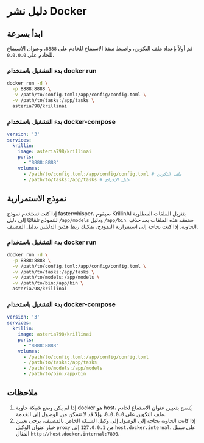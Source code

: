 # دليل نشر Docker

## ابدأ بسرعة
قم أولاً بإعداد ملف التكوين، واضبط منفذ الاستماع للخادم على `8888`، وعنوان الاستماع للخادم على `0.0.0.0`.

### بدء التشغيل باستخدام docker run
```bash
docker run -d \
  -p 8888:8888 \
  -v /path/to/config.toml:/app/config/config.toml \
  -v /path/to/tasks:/app/tasks \
  asteria798/krillinai
```

### بدء التشغيل باستخدام docker-compose
```yaml
version: '3'
services:
  krillin:
    image: asteria798/krillinai
    ports:
      - "8888:8888"
    volumes:
      - /path/to/config.toml:/app/config/config.toml # ملف التكوين
      - /path/to/tasks:/app/tasks # دليل الإخراج
```

## نموذج الاستمرارية
إذا كنت تستخدم نموذج fasterwhisper، سيقوم KrillinAI بتنزيل الملفات المطلوبة للنموذج تلقائيًا إلى دليل `/app/models` ودليل `/app/bin`. ستفقد هذه الملفات بعد حذف الحاوية. إذا كنت بحاجة إلى استمرارية النموذج، يمكنك ربط هذين الدليلين بدليل المضيف.

### بدء التشغيل باستخدام docker run
```bash
docker run -d \
  -p 8888:8888 \
  -v /path/to/config.toml:/app/config/config.toml \
  -v /path/to/tasks:/app/tasks \
  -v /path/to/models:/app/models \
  -v /path/to/bin:/app/bin \
  asteria798/krillinai
```

### بدء التشغيل باستخدام docker-compose
```yaml
version: '3'
services:
  krillin:
    image: asteria798/krillinai
    ports:
      - "8888:8888"
    volumes:
      - /path/to/config.toml:/app/config/config.toml      
      - /path/to/tasks:/app/tasks
      - /path/to/models:/app/models
      - /path/to/bin:/app/bin
```

## ملاحظات
1. إذا لم يكن وضع شبكة حاوية docker هو host، يُنصح بتعيين عنوان الاستماع لخادم ملف التكوين على `0.0.0.0`، وإلا قد لا تتمكن من الوصول إلى الخدمة.
2. إذا كانت الحاوية بحاجة إلى الوصول إلى وكيل الشبكة الخاص بالمضيف، يرجى تعيين خيار عنوان الوكيل `proxy` من `127.0.0.1` إلى `host.docker.internal`، على سبيل المثال `http://host.docker.internal:7890`.